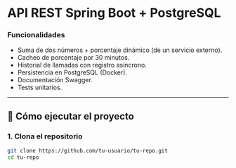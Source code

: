 # API REST Spring Boot + PostgreSQL

### Funcionalidades
- Suma de dos números + porcentaje dinámico (de un servicio externo).
- Cacheo de porcentaje por 30 minutos.
- Historial de llamadas con registro asíncrono.
- Persistencia en PostgreSQL (Docker).
- Documentación Swagger.
- Tests unitarios.

---

## 🚀 Cómo ejecutar el proyecto

### 1. Clona el repositorio
```bash
git clone https://github.com/tu-usuario/tu-repo.git
cd tu-repo
